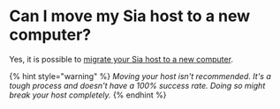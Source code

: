 # Can I move my Sia host to a new computer?

Yes, it is possible to [migrate your Sia host to a new computer](../../../hosting/advanced/migrating-a-host.md).

{% hint style="warning" %}
_Moving your host isn't recommended. It's a tough process and doesn't have a 100% success rate. Doing so might break your host completely._
{% endhint %}


